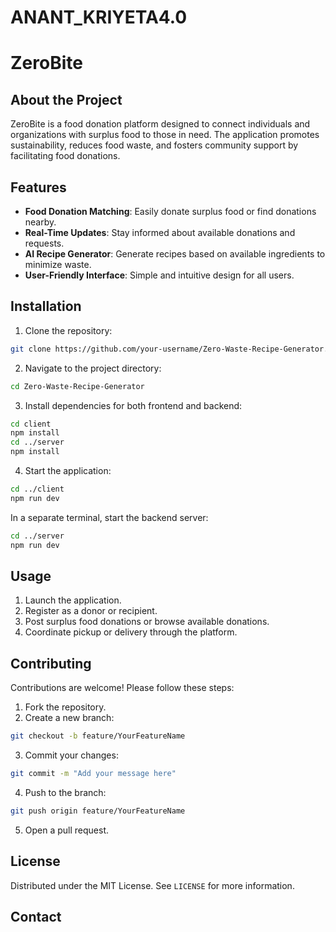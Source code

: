 # ANANT_KRIYETA4.0

# ZeroBite
## About the Project

ZeroBite is a food donation platform designed to connect individuals and organizations with surplus food to those in need. The application promotes sustainability, reduces food waste, and fosters community support by facilitating food donations.

## Features

- **Food Donation Matching**: Easily donate surplus food or find donations nearby.
- **Real-Time Updates**: Stay informed about available donations and requests.
- **AI Recipe Generator**: Generate recipes based on available ingredients to minimize waste.
- **User-Friendly Interface**: Simple and intuitive design for all users.

## Installation

1. Clone the repository:
  ```bash
  git clone https://github.com/your-username/Zero-Waste-Recipe-Generator.git
  ```
2. Navigate to the project directory:
  ```bash
  cd Zero-Waste-Recipe-Generator
  ```
3. Install dependencies for both frontend and backend:
  ```bash
  cd client
  npm install
  cd ../server
  npm install
  ```
4. Start the application:
  ```bash
  cd ../client
  npm run dev
  ```
  In a separate terminal, start the backend server:
  ```bash
  cd ../server
  npm run dev
  ```

## Usage

1. Launch the application.
2. Register as a donor or recipient.
3. Post surplus food donations or browse available donations.
4. Coordinate pickup or delivery through the platform.

## Contributing

Contributions are welcome! Please follow these steps:

1. Fork the repository.
2. Create a new branch:
  ```bash
  git checkout -b feature/YourFeatureName
  ```
3. Commit your changes:
  ```bash
  git commit -m "Add your message here"
  ```
4. Push to the branch:
  ```bash
  git push origin feature/YourFeatureName
  ```
5. Open a pull request.

## License

Distributed under the MIT License. See `LICENSE` for more information.

## Contact

<!-- test -->